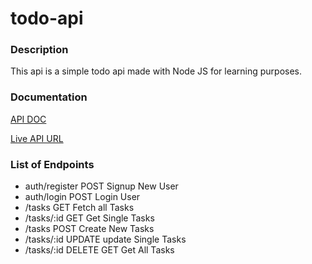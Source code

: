 # todo-api

### Description

This api is a simple todo api made with Node JS for learning purposes.

### Documentation

[API DOC](https://documenter.getpostman.com/view/5506562/Uz59PfWV)

[Live API URL](https://taskmep.herokuapp.com/)

### List of Endpoints

- auth/register POST Signup New User
- auth/login POST Login User
- /tasks GET Fetch all Tasks
- /tasks/:id GET Get Single Tasks
- /tasks POST Create New Tasks
- /tasks/:id UPDATE update Single Tasks
- /tasks/:id DELETE GET Get All Tasks
